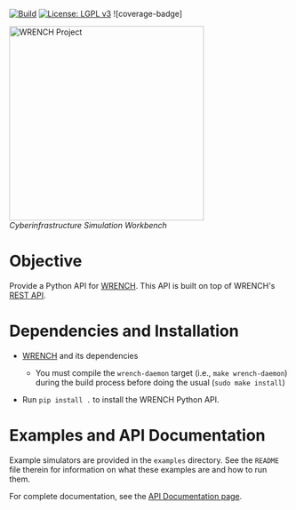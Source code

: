 [![Build][build-badge]][build-link]
[![License: LGPL v3][license-badge]](LICENSE)
![coverage-badge]


<a href="https://wrench-project.org" target="_blank"><img src="https://wrench-project.org/images/logo-horizontal.png" width="350" alt="WRENCH Project" /></a>
<br/>_Cyberinfrastructure Simulation Workbench_

# Objective

Provide a Python API for [WRENCH](https://wrench-project.org). This API is built on top of WRENCH's [REST API](https://wrench-project.org/wrench/latest/rest_api.html).

# Dependencies and Installation

  - [WRENCH](https://github.com/wrench-project/wrench) and its dependencies
    - You must compile the `wrench-daemon` target (i.e., `make wrench-daemon`) during the build process before doing the usual (`sudo make install`)

  - Run `pip install .` to install the WRENCH Python API. 

# Examples and API Documentation

Example simulators are provided in the `examples` directory. See the `README` file therein for information on what these examples are and how to run them.  

For complete documentation, see the [API Documentation page](https://wrench-python-api.readthedocs.io/en/latest/).


[build-badge]:         https://github.com/wrench-project/wrench-python-api/actions/workflows/build.yml/badge.svg
[build-link]:          https://github.com/wrench-project/wrench-api/actions
[license-badge]:       https://img.shields.io/badge/License-LGPL%20v3-blue.svg
